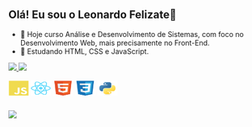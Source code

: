 ## Olá! Eu sou o Leonardo Felizate👋

- 🔭 Hoje curso Análise e Desenvolvimento de Sistemas, com foco no Desenvolvimento Web, mais precisamente no Front-End.
- 🌱 Estudando HTML, CSS e JavaScript.

<div>
  <a href="https://github.com/LeonardoFelizate">
    <img height="180em" src="https://github-readme-stats.vercel.app/api?username=LeonardoFelizate&show_icons=true&include_all_commits=true&count_private=true&theme=transparent"/>
    <img height="180em" src="https://github-readme-stats.vercel.app/api/top-langs/?username=LeonardoFelizate&layout=compact&langs_count=168&theme=transparent"/>
  </a>
</div>



<div style="display: inline_block"><br>
  <img align="center" alt="Leo-Js" height="30" width="40" src="https://raw.githubusercontent.com/devicons/devicon/master/icons/javascript/javascript-plain.svg">
  <img align="center" alt="Leo-React" height="30" width="40" src="https://raw.githubusercontent.com/devicons/devicon/master/icons/react/react-original.svg">
  <img align="center" alt="Leo-HTML" height="30" width="40" src="https://raw.githubusercontent.com/devicons/devicon/master/icons/html5/html5-original.svg">
  <img align="center" alt="Leo-CSS" height="30" width="40" src="https://raw.githubusercontent.com/devicons/devicon/master/icons/css3/css3-original.svg">
  <img align="center" alt="Leo-Python" height="30" width="40" src="https://raw.githubusercontent.com/devicons/devicon/master/icons/python/python-original.svg">
</div>

##

<div> 
  <a href="https://www.linkedin.com/in/leonardo-felizate-62973a165" target="_blank"><img src="https://img.shields.io/badge/-LinkedIn-%230077B5?style=for-the-badge&logo=linkedin&logoColor=white" target="_blank"></a>
</div>

